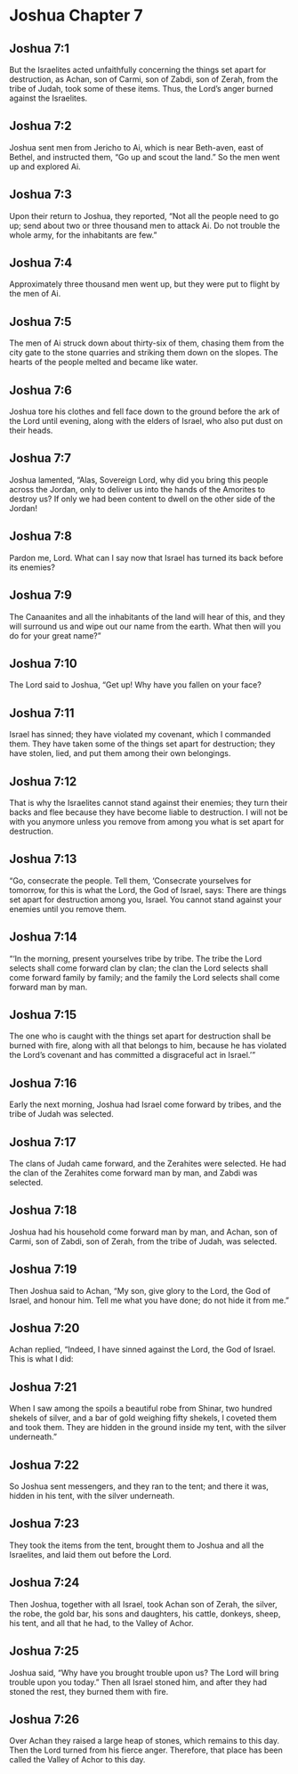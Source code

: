 # Joshua Chapter 7

## Joshua 7:1
But the Israelites acted unfaithfully concerning the things set apart for destruction, as Achan, son of Carmi, son of Zabdi, son of Zerah, from the tribe of Judah, took some of these items. Thus, the Lord’s anger burned against the Israelites.

## Joshua 7:2
Joshua sent men from Jericho to Ai, which is near Beth-aven, east of Bethel, and instructed them, “Go up and scout the land.” So the men went up and explored Ai.

## Joshua 7:3
Upon their return to Joshua, they reported, “Not all the people need to go up; send about two or three thousand men to attack Ai. Do not trouble the whole army, for the inhabitants are few.”

## Joshua 7:4
Approximately three thousand men went up, but they were put to flight by the men of Ai.

## Joshua 7:5
The men of Ai struck down about thirty-six of them, chasing them from the city gate to the stone quarries and striking them down on the slopes. The hearts of the people melted and became like water.

## Joshua 7:6
Joshua tore his clothes and fell face down to the ground before the ark of the Lord until evening, along with the elders of Israel, who also put dust on their heads.

## Joshua 7:7
Joshua lamented, “Alas, Sovereign Lord, why did you bring this people across the Jordan, only to deliver us into the hands of the Amorites to destroy us? If only we had been content to dwell on the other side of the Jordan!

## Joshua 7:8
Pardon me, Lord. What can I say now that Israel has turned its back before its enemies?

## Joshua 7:9
The Canaanites and all the inhabitants of the land will hear of this, and they will surround us and wipe out our name from the earth. What then will you do for your great name?”

## Joshua 7:10
The Lord said to Joshua, “Get up! Why have you fallen on your face?

## Joshua 7:11
Israel has sinned; they have violated my covenant, which I commanded them. They have taken some of the things set apart for destruction; they have stolen, lied, and put them among their own belongings.

## Joshua 7:12
That is why the Israelites cannot stand against their enemies; they turn their backs and flee because they have become liable to destruction. I will not be with you anymore unless you remove from among you what is set apart for destruction.

## Joshua 7:13
“Go, consecrate the people. Tell them, ‘Consecrate yourselves for tomorrow, for this is what the Lord, the God of Israel, says: There are things set apart for destruction among you, Israel. You cannot stand against your enemies until you remove them.

## Joshua 7:14
“‘In the morning, present yourselves tribe by tribe. The tribe the Lord selects shall come forward clan by clan; the clan the Lord selects shall come forward family by family; and the family the Lord selects shall come forward man by man.

## Joshua 7:15
The one who is caught with the things set apart for destruction shall be burned with fire, along with all that belongs to him, because he has violated the Lord’s covenant and has committed a disgraceful act in Israel.’”

## Joshua 7:16
Early the next morning, Joshua had Israel come forward by tribes, and the tribe of Judah was selected.

## Joshua 7:17
The clans of Judah came forward, and the Zerahites were selected. He had the clan of the Zerahites come forward man by man, and Zabdi was selected.

## Joshua 7:18
Joshua had his household come forward man by man, and Achan, son of Carmi, son of Zabdi, son of Zerah, from the tribe of Judah, was selected.

## Joshua 7:19
Then Joshua said to Achan, “My son, give glory to the Lord, the God of Israel, and honour him. Tell me what you have done; do not hide it from me.”

## Joshua 7:20
Achan replied, “Indeed, I have sinned against the Lord, the God of Israel. This is what I did:

## Joshua 7:21
When I saw among the spoils a beautiful robe from Shinar, two hundred shekels of silver, and a bar of gold weighing fifty shekels, I coveted them and took them. They are hidden in the ground inside my tent, with the silver underneath.”

## Joshua 7:22
So Joshua sent messengers, and they ran to the tent; and there it was, hidden in his tent, with the silver underneath.

## Joshua 7:23
They took the items from the tent, brought them to Joshua and all the Israelites, and laid them out before the Lord.

## Joshua 7:24
Then Joshua, together with all Israel, took Achan son of Zerah, the silver, the robe, the gold bar, his sons and daughters, his cattle, donkeys, sheep, his tent, and all that he had, to the Valley of Achor.

## Joshua 7:25
Joshua said, “Why have you brought trouble upon us? The Lord will bring trouble upon you today.” Then all Israel stoned him, and after they had stoned the rest, they burned them with fire.

## Joshua 7:26
Over Achan they raised a large heap of stones, which remains to this day. Then the Lord turned from his fierce anger. Therefore, that place has been called the Valley of Achor to this day.
